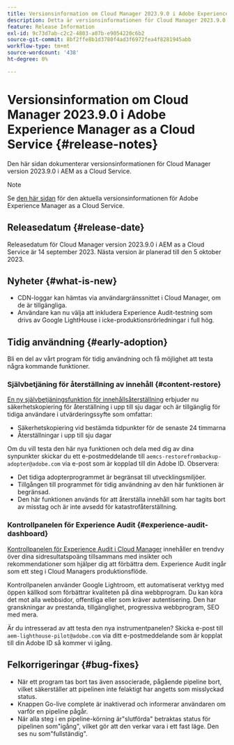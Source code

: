 ```yaml
---
title: Versionsinformation om Cloud Manager 2023.9.0 i Adobe Experience Manager as a Cloud Service
description: Detta är versionsinformationen för Cloud Manager 2023.9.0 i AEM as a Cloud Service.
feature: Release Information
exl-id: 9c73d7ab-c2c2-4803-a07b-e9054220c6b2
source-git-commit: 8bf2ffe8b1d3780f4ad3f6972fea4f8281945abb
workflow-type: tm+mt
source-wordcount: '438'
ht-degree: 0%

---
```



# Versionsinformation om Cloud Manager 2023.9.0 i Adobe Experience Manager as a Cloud Service {#release-notes}

Den här sidan dokumenterar versionsinformationen för Cloud Manager version 2023.9.0 i AEM as a Cloud Service.

>[!NOTE]
>
>Se [den här sidan](/help/release-notes/release-notes-cloud/release-notes-current.md) för den aktuella versionsinformationen för Adobe Experience Manager as a Cloud Service.

## Releasedatum {#release-date}

Releasedatum för Cloud Manager version 2023.9.0 i AEM as a Cloud Service är 14 september 2023. Nästa version är planerad till den 5 oktober 2023.

## Nyheter {#what-is-new}

* CDN-loggar kan hämtas via användargränssnittet i Cloud Manager, om de är tillgängliga.
* Användare kan nu välja att inkludera Experience Audit-testning som drivs av Google LightHouse i icke-produktionsrörledningar i full hög.

## Tidig användning {#early-adoption}

Bli en del av vårt program för tidig användning och få möjlighet att testa några kommande funktioner.

### Självbetjäning för återställning av innehåll {#content-restore}

[En ny självbetjäningsfunktion för innehållsåterställning](/help/operations/restore.md) erbjuder nu säkerhetskopiering för återställning i upp till sju dagar och är tillgänglig för tidiga användare i utvärderingssyfte som omfattar:

* Säkerhetskopiering vid bestämda tidpunkter för de senaste 24 timmarna
* Återställningar i upp till sju dagar

Om du vill testa den här nya funktionen och dela med dig av dina synpunkter skickar du ett e-postmeddelande till `aemcs-restorefrombackup-adopter@adobe.com` via e-post som är kopplad till din Adobe ID. Observera:

* Det tidiga adopterprogrammet är begränsat till utvecklingsmiljöer.
* Tillgången till programmet för tidig användning av den här funktionen är begränsad.
* Den här funktionen används för att återställa innehåll som har tagits bort av misstag och är inte avsedd för katastrofåterställning.

### Kontrollpanelen för Experience Audit {#experience-audit-dashboard}

[Kontrollpanelen för Experience Audit i Cloud Manager](/help/implementing/cloud-manager/experience-audit-dashboard.md) innehåller en trendvy över dina sidresultatspoäng tillsammans med insikter och rekommendationer som hjälper dig att förbättra dem. Experience Audit ingår som ett steg i Cloud Managers produktionsflöde.

Kontrollpanelen använder Google Lightroom, ett automatiserat verktyg med öppen källkod som förbättrar kvaliteten på dina webbprogram. Du kan köra det mot alla webbsidor, offentliga eller som kräver autentisering. Den har granskningar av prestanda, tillgänglighet, progressiva webbprogram, SEO med mera.

Är du intresserad av att testa den nya instrumentpanelen? Skicka e-post till `aem-lighthouse-pilot@adobe.com` via ditt e-postmeddelande som är kopplat till din Adobe ID så kommer vi igång.

## Felkorrigeringar {#bug-fixes}

* När ett program tas bort tas även associerade, pågående pipeline bort, vilket säkerställer att pipelinen inte felaktigt har angetts som misslyckad status.
* Knappen Go-live complete är inaktiverad och informerar användaren om varför en pipeline pågår.
* När alla steg i en pipeline-körning är&quot;slutförda&quot; betraktas status för pipelinen som&quot;igång&quot;, vilket gör att den verkar vara i ett fast läge. Den ses nu som&quot;fullständig&quot;.
